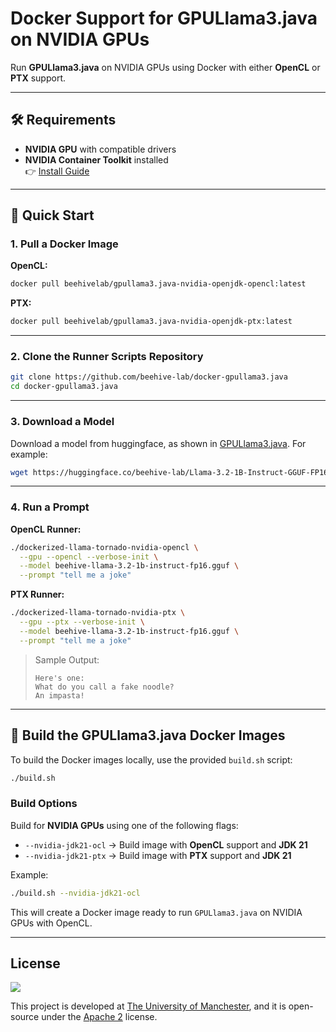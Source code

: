 # Docker Support for GPULlama3.java on NVIDIA GPUs

Run **GPULlama3.java** on NVIDIA GPUs using Docker with either **OpenCL** or **PTX** support.

---

## 🛠 Requirements

- **NVIDIA GPU** with compatible drivers
- **NVIDIA Container Toolkit** installed  
  👉 [Install Guide](https://docs.nvidia.com/datacenter/cloud-native/container-toolkit/latest/install-guide.html)

---

## 🚀 Quick Start

### 1. Pull a Docker Image

**OpenCL:**
```bash
docker pull beehivelab/gpullama3.java-nvidia-openjdk-opencl:latest
```

**PTX:**
```bash
docker pull beehivelab/gpullama3.java-nvidia-openjdk-ptx:latest
```

---

### 2. Clone the Runner Scripts Repository

```bash
git clone https://github.com/beehive-lab/docker-gpullama3.java
cd docker-gpullama3.java
```

---

### 3. Download a Model

Download a model from huggingface, as shown in [GPULlama3.java](https://github.com/beehive-lab/GPULlama3.java#download-model-files). For example:
```bash
wget https://huggingface.co/beehive-lab/Llama-3.2-1B-Instruct-GGUF-FP16/resolve/main/beehive-llama-3.2-1b-instruct-fp16.gguf
```

---

### 4. Run a Prompt

**OpenCL Runner:**
```bash
./dockerized-llama-tornado-nvidia-opencl \
  --gpu --opencl --verbose-init \
  --model beehive-llama-3.2-1b-instruct-fp16.gguf \
  --prompt "tell me a joke"
```

**PTX Runner:**
```bash
./dockerized-llama-tornado-nvidia-ptx \
  --gpu --ptx --verbose-init \
  --model beehive-llama-3.2-1b-instruct-fp16.gguf \
  --prompt "tell me a joke"
```

> Sample Output:
> ```
> Here's one:
> What do you call a fake noodle?
> An impasta!
> ```

---

## 🧱 Build the GPULlama3.java Docker Images

To build the Docker images locally, use the provided `build.sh` script:

```bash
./build.sh
```

### Build Options

Build for **NVIDIA GPUs** using one of the following flags:

- `--nvidia-jdk21-ocl`  → Build image with **OpenCL** support and **JDK 21**
- `--nvidia-jdk21-ptx`  → Build image with **PTX** support and **JDK 21**

Example:
```bash
./build.sh --nvidia-jdk21-ocl
```

This will create a Docker image ready to run `GPULlama3.java` on NVIDIA GPUs with OpenCL.

---

## License

[![](https://img.shields.io/badge/License-Apache%202.0-orange.svg)](https://opensource.org/licenses/Apache-2.0)

This project is developed at [The University of Manchester](https://www.manchester.ac.uk/), and it is open-source under the [Apache 2](https://github.com/beehive-lab/docker-gpullama3.java/blob/main/LICENSE) license.
